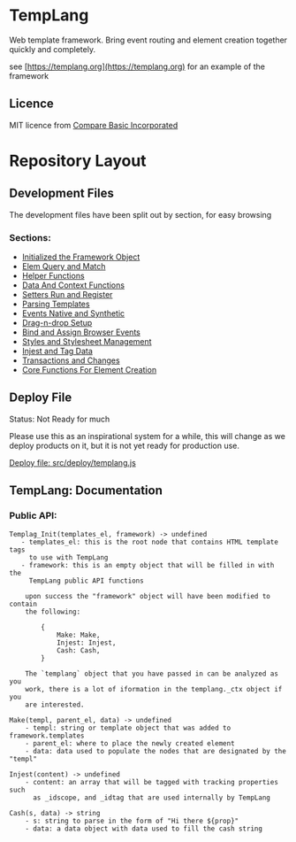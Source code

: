 # TempLang

Web template framework. Bring event routing and element creation together quickly and completely. 

see [https://templang.org](https://templang.org) for an example of the framework


##  Licence

MIT licence from [Compare Basic Incorporated](https://comparebasic.com)


# Repository Layout

##  Development Files

The development files have been split out by section, for easy browsing


### Sections:

 - [Initialized the Framework Object](src/devel/templang_init.js)
 - [Elem Query and Match](src/devel/components/templang_elem_query.js)
 - [Helper Functions](src/devel/components/templang_helpers.js)
 - [Data And Context Functions](src/devel/components/templang_data.js)
 - [Setters Run and Register](src/devel/components/templang_setters.js)
 - [Parsing Templates](src/devel/components/templang_template_parse.js)
 - [Events Native and Synthetic](src/devel/components/templang_events.js)
 - [Drag-n-drop Setup](src/devel/components/templang_drag-n-drop.js)
 - [Bind and Assign Browser Events](src/devel/components/templang_browser.js)
 - [Styles and Stylesheet Management](src/devel/components/templang_style.js)
 - [Injest and Tag Data](src/devel/components/templang_injest.js)
 - [Transactions and Changes](src/devel/components/templang_transaction.js)
 - [Core Functions For Element Creation](src/devel/components/templang_elem_create.js)

##  Deploy File

Status: Not Ready for much

Please use this as an inspirational system for a while, this will change as we deploy products on it, but it is not yet ready for production use.

[Deploy file: src/deploy/templang.js](src/deploy/templang.js)


## TempLang: Documentation


### Public API:

    Templag_Init(templates_el, framework) -> undefined
       - templates_el: this is the root node that contains HTML template tags
         to use with TempLang 
       - framework: this is an empty object that will be filled in with the
         TempLang public API functions

        upon success the "framework" object will have been modified to contain
        the following:

            {
                Make: Make,
                Injest: Injest,
                Cash: Cash,
            }

        The `templang` object that you have passed in can be analyzed as you
        work, there is a lot of iformation in the templang._ctx object if you
        are interested.

    Make(templ, parent_el, data) -> undefined
        - templ: string or template object that was added to framework.templates
        - parent_el: where to place the newly created element
        - data: data used to populate the nodes that are designated by the "templ"

    Injest(content) -> undefined
        - content: an array that will be tagged with tracking properties such
          as _idscope, and _idtag that are used internally by TempLang

    Cash(s, data) -> string
        - s: string to parse in the form of "Hi there ${prop}"
        - data: a data object with data used to fill the cash string


